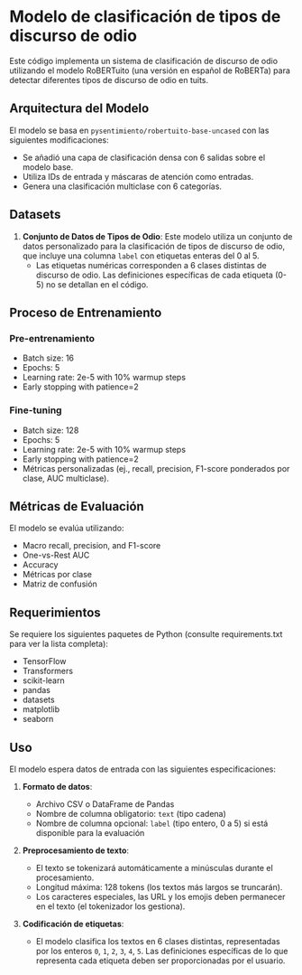 # Modelo de clasificación de tipos de discurso de odio

Este código implementa un sistema de clasificación de discurso de odio utilizando el modelo RoBERTuito (una versión en español de RoBERTa) para detectar diferentes tipos de discurso de odio en tuits.

## Arquitectura del Modelo

El modelo se basa en `pysentimiento/robertuito-base-uncased` con las siguientes modificaciones:
- Se añadió una capa de clasificación densa con 6 salidas sobre el modelo base.
- Utiliza IDs de entrada y máscaras de atención como entradas.
- Genera una clasificación multiclase con 6 categorías.

## Datasets

1.  **Conjunto de Datos de Tipos de Odio**: Este modelo utiliza un conjunto de datos personalizado para la clasificación de tipos de discurso de odio, que incluye una columna `label` con etiquetas enteras del 0 al 5.
    -   Las etiquetas numéricas corresponden a 6 clases distintas de discurso de odio. Las definiciones específicas de cada etiqueta (0-5) no se detallan en el código.

## Proceso de Entrenamiento

### Pre-entrenamiento
- Batch size: 16
- Epochs: 5
- Learning rate: 2e-5 with 10% warmup steps
- Early stopping with patience=2

### Fine-tuning
- Batch size: 128
- Epochs: 5
- Learning rate: 2e-5 with 10% warmup steps
- Early stopping with patience=2
- Métricas personalizadas (ej., recall, precision, F1-score ponderados por clase, AUC multiclase).

## Métricas de Evaluación

El modelo se evalúa utilizando:
- Macro recall, precision, and F1-score
- One-vs-Rest AUC
- Accuracy
- Métricas por clase
- Matriz de confusión

## Requerimientos

Se requiere los siguientes paquetes de Python (consulte requirements.txt para ver la lista completa):
- TensorFlow
- Transformers
- scikit-learn
- pandas
- datasets
- matplotlib
- seaborn

## Uso
El modelo espera datos de entrada con las siguientes especificaciones:

1.  **Formato de datos**:
    -   Archivo CSV o DataFrame de Pandas
    -   Nombre de columna obligatorio: `text` (tipo cadena)
    -   Nombre de columna opcional: `label` (tipo entero, 0 a 5) si está disponible para la evaluación

2.  **Preprocesamiento de texto**:
    -   El texto se tokenizará automáticamente a minúsculas durante el procesamiento.
    -   Longitud máxima: 128 tokens (los textos más largos se truncarán).
    -   Los caracteres especiales, las URL y los emojis deben permanecer en el texto (el tokenizador los gestiona).

3.  **Codificación de etiquetas**:
    -   El modelo clasifica los textos en 6 clases distintas, representadas por los enteros `0`, `1`, `2`, `3`, `4`, `5`. Las definiciones específicas de lo que representa cada etiqueta deben ser proporcionadas por el usuario.